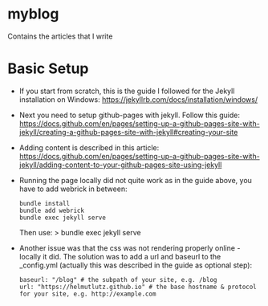 # myblog
Contains the articles that I write

# Basic Setup
- If you start from scratch, this is the guide I followed for the Jekyll installation on Windows: https://jekyllrb.com/docs/installation/windows/
- Next you need to setup github-pages with jekyll. Follow this guide: https://docs.github.com/en/pages/setting-up-a-github-pages-site-with-jekyll/creating-a-github-pages-site-with-jekyll#creating-your-site
- Adding content is described in this article: https://docs.github.com/en/pages/setting-up-a-github-pages-site-with-jekyll/adding-content-to-your-github-pages-site-using-jekyll

- Running the page locally did not quite work as in the guide above, you have to add webrick in between: 
    ```
    bundle install
    bundle add webrick
    bundle exec jekyll serve
    ```
    Then use: > bundle exec jekyll serve

- Another issue was that the css was not rendering properly online - locally it did. The solution was to add a url and baseurl to the _config.yml (actually this was described in the guide as optional step): 
    ```
    baseurl: "/blog" # the subpath of your site, e.g. /blog
    url: "https://helmutlutz.github.io" # the base hostname & protocol for your site, e.g. http://example.com
    ```
